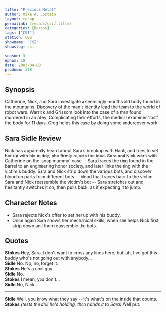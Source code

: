 ```yaml
---
title: "Precious Metal"
author: Mika A. Epstein
layout: recap
permalink: /recaps/csi/:title/
categories: [Recaps]
tags: ["CSI"]
station: CBS
showname: "CSI"
showslug: csi

season: 3  
epnum: 18
date: 2003-04-03
prodnum: 318  
---
```


## Synopsis

Catherine, Nick, and Sara investigate a seemingly months old body found in the mountains. Discovery of the man's identity lead the team to the world of robot wars. Warrick and Grissom look into the case of a man found murdered in an alley. Complicating their efforts, the medical examiner 'lost' the body for 11 days. Greg helps this case by doing some undercover work.

## Sara Sidle Review

Nick has apparently heard about Sara's breakup with Hank, and tries to set her up with his buddy; she firmly rejects the idea. Sara and Nick work with Catherine on the 'soap mummy' case -- Sara traces the ring found in the barrel to an engineering honor society, and later links the ring with the victim's buddy. Sara and Nick strip down the various bots, and discover blood on parts from different bots -- blood that traces back to the victim. Sara and Nick reassemble the victim's bot -- Sara stretches out and hesitantly switches it on, then pulls back, as if expecting it to jump.

## Character Notes

* Sara rejects Nick's offer to set her up with his buddy.  
* Once again Sara shows her mechanical skills, when she helps Nick first strip down and then reassemble the bots.

## Quotes

**Stokes** Hey, Sara, I don't want to cross any lines here, but, uh, I've got this buddy who's not going out with anybody...  
**Sidle** No. No, no, forget it.  
**Stokes** He's a cool guy.  
**Sidle** No.  
**Stokes** I mean, you don't...  
**Sidle** No, Nick...  

- - -

**Sidle** Well, you know what they say -- it's what's on the inside that counts.  
**Stokes** _(tests the drill he's holding, then hands it to Sara)_ Well put.

